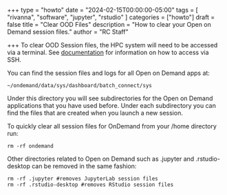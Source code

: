 +++
type = "howto"
date = "2024-02-15T00:00:00-05:00"
tags = [
  "rivanna", "software", "jupyter", "rstudio"
]
categories = ["howto"]
draft = false
title = "Clear OOD Files"
description = "How to clear your Open on Demand session files."
author = "RC Staff"

+++
To clear OOD Session files, the HPC system will need to be accessed via a terminal. See [documentation](/userinfo/hpc/login/) for information on how to access via SSH. 

You can find the session files and logs for all Open on Demand apps at:

```
~/ondemand/data/sys/dashboard/batch_connect/sys
```
Under this directory you will see subdirectories for the Open on Demand applications that you have used before. Under each subdirectory you can find the files that are created when you launch a new session. 

To quickly clear all session files for OnDemand from your /home directory run:

```
rm -rf ondemand
```

Other directories related to Open on Demand such as .jupyter and .rstudio-desktop can be removed in the same fashion:
```
rm -rf .jupyter #removes JupyterLab session files
rm -rf .rstudio-desktop #removes RStudio session files
```
